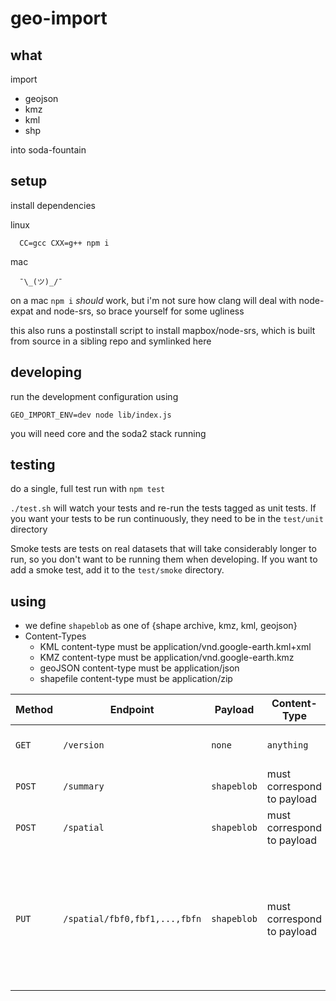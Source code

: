 # geo-import

## what
import
* geojson
* kmz
* kml
* shp


into soda-fountain


## setup

install dependencies

linux
```
  CC=gcc CXX=g++ npm i
```

mac
```
  ¯\_(ツ)_/¯
```
on a mac `npm i` *should* work, but i'm not sure how clang will deal with node-expat and node-srs, so brace yourself for some ugliness

this also runs a postinstall script to install mapbox/node-srs,
which is built from source in a sibling repo and symlinked here

## developing

run the development configuration using
```
GEO_IMPORT_ENV=dev node lib/index.js
```
you will need core and the soda2 stack running

## testing

do a single, full test run with `npm test`

`./test.sh` will watch your tests and re-run the tests tagged as unit tests. If you want your tests to be run continuously, they need to be in the `test/unit` directory

Smoke tests are tests on real datasets that will take considerably longer to run, so you don't
want to be running them when developing. If you want to add a smoke test, add it to the `test/smoke` directory.

## using

* we define `shapeblob` as one of {shape archive, kmz, kml, geojson}
* Content-Types
  * KML content-type must be application/vnd.google-earth.kml+xml
  * KMZ content-type must be application/vnd.google-earth.kmz
  * geoJSON content-type must be application/json
  * shapefile content-type must be application/zip


| Method | Endpoint   | Payload | Content-Type | Description              | Response |
| ------ | ---------- | ------- | ------------ |  ----------------------- | -------- |
| `GET`  | `/version` | `none`  | `anything `  | get the service version  | version as json |
| `POST` | `/summary` | `shapeblob` | must correspond to payload | create a summary of the blob | summary as json |
| `POST` | `/spatial` | `shapeblob` | must correspond to payload | create a new dataset | upsert result as json |
| `PUT`  | `/spatial/fbf0,fbf1,...,fbfn` | `shapeblob` | must correspond to payload | replace a dataset, where layers parsed from the dataset will replace the layer uuids passed in via the URL | upsert result as json |

